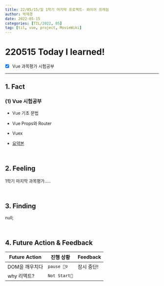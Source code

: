```yaml
---
title: 22/05/15/일 1학기 마지막 프로젝트- 와이어 프레임
author: 박재경
date: 2022-05-15
categories: [TIL/2022, 05]
tag: [til, vue, project, MovieWiki]
---
```


# 220515 Today I learned!

- [x] Vue 과목평가 시험공부

---

## 1. Fact 

### (1) Vue 시험공부

- Vue 기초 문법
- Vue Props와 Router
- Vuex 

- [요약본](https://github.com/JaeKP/Study/tree/master/web/JS/vue)

<br>

## 2. Feeling

1학기 마지막 과목평가.....

<br>

## 3. Finding 

null;

<br>

## 4. Future Action & Feedback

| Future Action  | 진행 상황    | Feedback   |
| -------------- | ------------ | ---------- |
| DOM을 깨우치다 | `pause 🤦‍♀️`   | 잠시 중단! |
| why 리액트?    | `Not Start🌙` |            |

<br>
